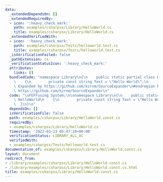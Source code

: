 ```yaml
---
data:
  _extendedDependsOn: []
  _extendedRequiredBy:
  - icon: ':heavy_check_mark:'
    path: examples/csharpsx/Library/HelloWorld.cs
    title: examples/csharpsx/Library/HelloWorld.cs
  _extendedVerifiedWith:
  - icon: ':heavy_check_mark:'
    path: examples/csharpsx/Tests/helloworld.test.cs
    title: examples/csharpsx/Tests/helloworld.test.cs
  _isVerificationFailed: false
  _pathExtension: cs
  _verificationStatusIcon: ':heavy_check_mark:'
  attributes:
    links: []
  bundledCode: "namespace Library\n{\n    public static partial class HelloWorld\n\
    \    {\n        private const string Text = \"Hello World\";\n    }\n}\n#region\
    \ Expanded by https://github.com/kzrnm/SourceExpander\n#endregion Expanded by\
    \ https://github.com/kzrnm/SourceExpander\n"
  code: "\uFEFFusing System;\n\nnamespace Library\n{\n    public static partial class\
    \ HelloWorld\n    {\n        private const string Text = \"Hello World\";\n  \
    \  }\n}\n"
  dependsOn: []
  isVerificationFile: false
  path: examples/csharpsx/Library/HelloWorld.const.cs
  requiredBy:
  - examples/csharpsx/Library/HelloWorld.cs
  timestamp: '2022-03-23 05:47:20+00:00'
  verificationStatus: LIBRARY_ALL_AC
  verifiedWith:
  - examples/csharpsx/Tests/helloworld.test.cs
documentation_of: examples/csharpsx/Library/HelloWorld.const.cs
layout: document
redirect_from:
- /library/examples/csharpsx/Library/HelloWorld.const.cs
- /library/examples/csharpsx/Library/HelloWorld.const.cs.html
title: examples/csharpsx/Library/HelloWorld.const.cs
---
```

